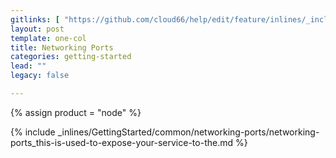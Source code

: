 ```yaml
---
gitlinks: [ "https://github.com/cloud66/help/edit/feature/inlines/_includes/_inlines/GettingStarted/common/networking-ports/networking-ports_this-is-used-to-expose-your-service-to-the.md" ]
layout: post
template: one-col
title: Networking Ports
categories: getting-started
lead: ""
legacy: false

---
```

{% assign product = "node" %}

{% include _inlines/GettingStarted/common/networking-ports/networking-ports_this-is-used-to-expose-your-service-to-the.md %}
